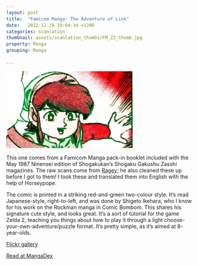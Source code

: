 ```yaml
---
layout: post
title:  "Famicom Manga: The Adventure of Link"
date:   2022-12-19 19:04:34 +1200
categories: scanlation
thumbnail: assets/scanlation_thumbs/FM_Z2_thumb.jpg
property: Manga
grouping: Manga

---
```


![](/assets/headers/FM_Z2_header.png)

This one comes from a Famicom Manga pack-in booklet included with the May 1987 Ninensei edition of Shogakukan’s Shogaku Gakushu Zasshi magazines. The raw scans come from [Ragey;](https://randomhoohaas.flyingomelette.com/ai/scans/) he also cleaned these up before I got to them! I took these and translated them into English with the help of Horseypope.

The comic is printed in a striking red-and-green two-colour style. It’s read Japanese-style, right-to-left, and was done by Shigeto Ikehara, who I know for his work on the Rockman manga in Comic Bombom. This shares his signature cute style, and looks great. It’s a sort of tutorial for the game Zelda 2, teaching you things about how to play it through a light choose-your-own-adventure/puzzle format. It’s pretty simple, as it’s aimed at 8-year-olds.

[Flickr gallery](https://www.flickr.com/photos/miloscat/sets/72157700599486422)

[Read at MangaDex](https://mangadex.org/title/9ea704c7-6284-424e-a081-2b20b08434da/zelda-ii-the-adventure-of-link)